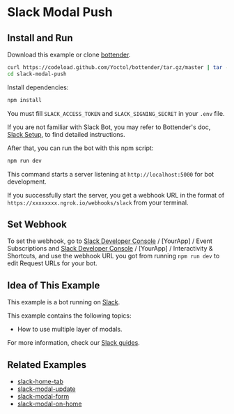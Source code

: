 # Slack Modal Push

## Install and Run

Download this example or clone [bottender](https://github.com/Yoctol/bottender).

```sh
curl https://codeload.github.com/Yoctol/bottender/tar.gz/master | tar -xz --strip=2 bottender-master/examples/slack-modal-push
cd slack-modal-push
```

Install dependencies:

```sh
npm install
```

You must fill `SLACK_ACCESS_TOKEN` and `SLACK_SIGNING_SECRET` in your `.env` file.

If you are not familiar with Slack Bot, you may refer to Bottender's doc, [Slack Setup](https://bottender.js.org/docs/channel-slack-setup), to find detailed instructions.

After that, you can run the bot with this npm script:

```sh
npm run dev
```

This command starts a server listening at `http://localhost:5000` for bot development.

If you successfully start the server, you get a webhook URL in the format of `https://xxxxxxxx.ngrok.io/webhooks/slack` from your terminal.

## Set Webhook

To set the webhook, go to [Slack Developer Console](https://api.slack.com/apps) / [YourApp] / Event Subscriptions and [Slack Developer Console](https://api.slack.com/apps) / [YourApp] / Interactivity & Shortcuts, and use the webhook URL you got from running `npm run dev` to edit Request URLs for your bot.

## Idea of This Example

This example is a bot running on [Slack](https://slack.com/).

This example contains the following topics:

- How to use multiple layer of modals.

For more information, check our [Slack guides](https://bottender.js.org/docs/en/channel-slack-block-kit).

## Related Examples

- [slack-home-tab](../slack-home-tab)
- [slack-modal-update](../slack-modal-update)
- [slack-modal-form](../slack-modal-form)
- [slack-modal-on-home](../slack-modal-on-home)
